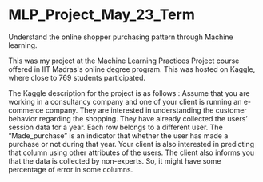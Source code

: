 # MLP_Project_May_23_Term
Understand the online shopper purchasing pattern through Machine learning.

This was my project at the Machine Learning Practices Project course offered in IIT Madras's online degree program. This was hosted on Kaggle, where close to 769 students participated.

The Kaggle description for the project is as follows : Assume that you are working in a consultancy company and one of your client is running an e-commerce company. They are interested in understanding the customer behavior regarding the shopping. They have already collected the users’ session data for a year. Each row belongs to a different user. The “Made_purchase” is an indicator that whether the user has made a purchase or not during that year. Your client is also interested in predicting that column using other attributes of the users. The client also informs you that the data is collected by non-experts. So, it might have some percentage of error in some columns.

